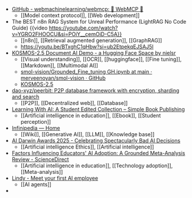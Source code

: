 - [GitHub - webmachinelearning/webmcp: 🤖 WebMCP 🧪](https://github.com/webmachinelearning/webmcp)
	- [[Model context protocol]], [[Web development]]
- The BEST n8n RAG System for Unreal Performance (LightRAG No Code Guide) {{video https://youtube.com/watch?v=YGRO2FHOOCU&si=POiY__cemOiD-C5A}}
	- [[n8n]], [[Retrieval augmented generation]], [[GraphRAG]]
	- https://youtu.be/BTxghC1qHbw?si=ub2EtpekqEJSAJ5I
- [KOSMOS-2.5 Document AI Demo - a Hugging Face Space by nielsr](https://huggingface.co/spaces/nielsr/kosmos-2.5-demo)
	- [[Visual understanding]], [[OCR]], [[huggingface]], [[Fine tuning]], [[Markdown]], [[Multimodal AI]]
	- [smol-vision/Grounded_Fine_tuning GH.ipynb at main · merveenoyan/smol-vision · GitHub](https://github.com/merveenoyan/smol-vision/blob/main/Grounded_Fine_tuning%20GH.ipynb)
	- [KOSMOS-2.5](https://huggingface.co/docs/transformers/main/en/model_doc/kosmos2_5)
- [dao-xyz/peerbit: P2P database framework with encryption, sharding and search](https://github.com/dao-xyz/peerbit)
	- [[P2P]], [[Decentralized web]], [[Database]]
- [Learning With AI: A Student Edited Collection – Simple Book Publishing](https://leeds.pressbooks.pub/learningwithai/)
	- [[Artificial intelligence in education]], [[Ebook]], [[Student perception]]
- [Infinipedia — Home](https://infinipedia.ai/)
	- [[Wiki]], [[Generative AI]], [[LLM]], [[Knowledge base]]
- [AI Darwin Awards 2025 - Celebrating Spectacularly Bad AI Decisions](https://aidarwinawards.org/)
	- [[Artificial intelligence Ethics]], [[Artificial intelligence]]
- [Factors Influencing Educators' AI Adoption: A Grounded Meta-Analysis Review - ScienceDirect](https://www.sciencedirect.com/science/article/pii/S2666920X25001043?dgcid=raven_sd_aip_email)
	- [[Artificial intelligence in education]], [[Technology adoption]], [[Meta-analysis]]
- [Lindy - Meet your first AI employee](https://www.lindy.ai/)
	- [[AI agents]]
-